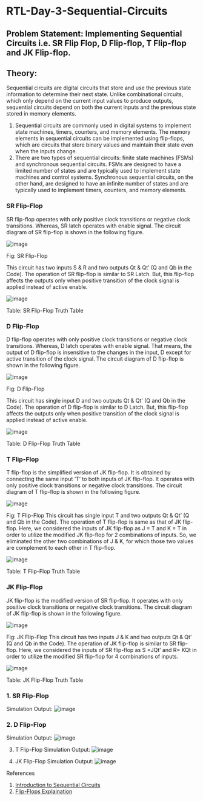 # RTL-Day-3-Sequential-Circuits


## Problem Statement: Implementing Sequential Circuits i.e. SR Flip Flop, D Flip-flop, T Flip-flop and JK Flip-flop.

## Theory: 
Sequential circuits are digital circuits that store and use the previous state information to determine their next state. Unlike combinational circuits, which only depend on the current input values to produce outputs, sequential circuits depend on both the current inputs and the previous state stored in memory elements.
1.	Sequential circuits are commonly used in digital systems to implement state machines, timers, counters, and memory elements. The memory elements in sequential circuits can be implemented using flip-flops, which are circuits that store binary values and maintain their state even when the inputs change.
2.	There are two types of sequential circuits: finite state machines (FSMs) and synchronous sequential circuits. FSMs are designed to have a limited number of states and are typically used to implement state machines and control systems. Synchronous sequential circuits, on the other hand, are designed to have an infinite number of states and are typically used to implement timers, counters, and memory elements.

### SR Flip-Flop
SR flip-flop operates with only positive clock transitions or negative clock transitions. Whereas, SR latch operates with enable signal. The circuit diagram of SR flip-flop is shown in the following figure.

 ![image](https://github.com/tusharshenoy/RTL-Day-3-Sequential-Circuits/assets/107348474/2009bb50-38e5-40d5-99d3-ce5ac1fae58a)
 
Fig: SR Flip-Flop

This circuit has two inputs S & R and two outputs Qt & Qt’ (Q and Qb in the Code). The operation of SR flip-flop is similar to SR Latch. But, this flip-flop affects the outputs only when positive transition of the clock signal is applied instead of active enable.

 ![image](https://github.com/tusharshenoy/RTL-Day-3-Sequential-Circuits/assets/107348474/5f7f1d69-8546-4b9b-8e3e-cd93c1b39125)
 
Table: SR Flip-Flop Truth Table

### D Flip-Flop
D flip-flop operates with only positive clock transitions or negative clock transitions. Whereas, D latch operates with enable signal. That means, the output of D flip-flop is insensitive to the changes in the input, D except for active transition of the clock signal. The circuit diagram of D flip-flop is shown in the following figure.

 ![image](https://github.com/tusharshenoy/RTL-Day-3-Sequential-Circuits/assets/107348474/b12412a7-659e-4d3f-abd6-feccd3b44249)
 
Fig: D Flip-Flop

This circuit has single input D and two outputs Qt & Qt’ (Q and Qb in the Code). The operation of D flip-flop is similar to D Latch. But, this flip-flop affects the outputs only when positive transition of the clock signal is applied instead of active enable.

 ![image](https://github.com/tusharshenoy/RTL-Day-3-Sequential-Circuits/assets/107348474/a75b3460-a889-4030-bd8a-ee38a9b24375)
 
Table: D Flip-Flop Truth Table


### T Flip-Flop
T flip-flop is the simplified version of JK flip-flop. It is obtained by connecting the same input ‘T’ to both inputs of JK flip-flop. It operates with only positive clock transitions or negative clock transitions. The circuit diagram of T flip-flop is shown in the following figure.

 ![image](https://github.com/tusharshenoy/RTL-Day-3-Sequential-Circuits/assets/107348474/a37cbdf9-ed7b-47f1-9b51-73a12dd00c3d)
 
Fig: T Flip-Flop 
This circuit has single input T and two outputs Qt & Qt’ (Q and Qb in the Code). The operation of T flip-flop is same as that of JK flip-flop. Here, we considered the inputs of JK flip-flop as J = T and K = T in order to utilize the modified JK flip-flop for 2 combinations of inputs. So, we eliminated the other two combinations of J & K, for which those two values are complement to each other in T flip-flop.

 ![image](https://github.com/tusharshenoy/RTL-Day-3-Sequential-Circuits/assets/107348474/6f82cd41-709e-4657-b645-9f0deca97fdd)
 
Table: T Flip-Flop Truth Table 


### JK Flip-Flop
JK flip-flop is the modified version of SR flip-flop. It operates with only positive clock transitions or negative clock transitions. The circuit diagram of JK flip-flop is shown in the following figure.

 ![image](https://github.com/tusharshenoy/RTL-Day-3-Sequential-Circuits/assets/107348474/3b856054-244f-4b5d-a65a-88defe15f79d)
 
Fig: JK Flip-Flop
This circuit has two inputs J & K and two outputs Qt & Qt’ (Q and Qb in the Code). The operation of JK flip-flop is similar to SR flip-flop. Here, we considered the inputs of SR flip-flop as S =JQt’ and R= KQt in order to utilize the modified SR flip-flop for 4 combinations of inputs.

 ![image](https://github.com/tusharshenoy/RTL-Day-3-Sequential-Circuits/assets/107348474/2a920787-d551-4065-8e85-9fe1526e91af)
 
Table: JK Flip-Flop Truth Table

### 1.	SR Flip-Flop
Simulation Output:
 ![image](https://github.com/tusharshenoy/RTL-Day-3-Sequential-Circuits/assets/107348474/50cf3858-5d82-4cf6-9c09-7abd9b4daf8c)
 


### 2.	D Flip-Flop
Simulation Output:
 ![image](https://github.com/tusharshenoy/RTL-Day-3-Sequential-Circuits/assets/107348474/4b278592-a8ba-4111-b67c-f43cad006c7f)


3.	T Flip-Flop
Simulation Output:
![image](https://github.com/tusharshenoy/RTL-Day-3-Sequential-Circuits/assets/107348474/9b9aa0dd-fcc2-47d9-ab7f-91ac2d9c5cec)


5.	JK Flip-Flop
Simulation Output:
 ![image](https://github.com/tusharshenoy/RTL-Day-3-Sequential-Circuits/assets/107348474/f240e627-dce7-4afc-b775-4d516cae3c55)

References
1. [Introduction to Sequential Circuits](https://www.geeksforgeeks.org/introduction-of-sequential-circuits/)
2. [Flip-Flops Explaination](https://www.tutorialspoint.com/digital_circuits/digital_circuits_flip_flops.htm)
